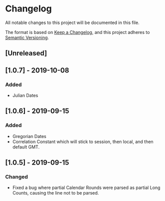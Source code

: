 # Changelog
All notable changes to this project will be documented in this file.

The format is based on [Keep a Changelog](https://keepachangelog.com/en/1.0.0/),
and this project adheres to [Semantic Versioning](https://semver.org/spec/v2.0.0.html).

## [Unreleased]

## [1.0.7] - 2019-10-08
### Added

 - Julian Dates

## [1.0.6] - 2019-09-15
### Added

 - Gregorian Dates
 - Correlation Constant which will stick to session, then local, and then default GMT.

## [1.0.5] - 2019-09-15
### Changed

 - Fixed a bug where partial Calendar Rounds were parsed as partial Long Counts,
 causing the line not to be parsed.

